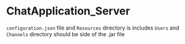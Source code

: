 # ChatApplication_Server

`configuration.json` file and `Resources` directory is includes `Users` and `Channels` directory should be side of the .jar file
